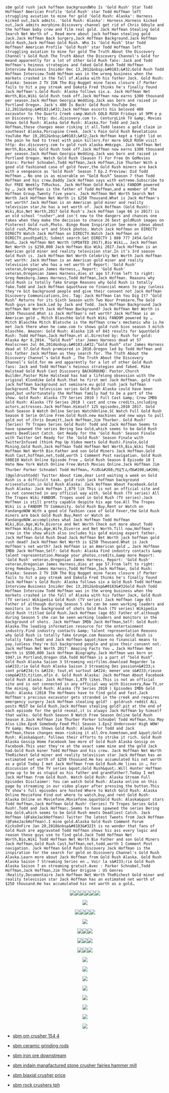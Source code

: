 
```
sbm gold rush jack hoffman backgroundWho Is 'Gold Rush' Star Todd Hoffman? American Profile 'Gold Rush' star Todd Hoffman left struggling aviation to mine for gold 'Gold Rush: Alaska': Harness kicked out,Jack admits. 'Gold Rush: Alaska': Harness.Harness kicked out,Jack admits morphine.Discovery channel get rid of Chris Odoyle and the hoffman baby crew and film real gold. Jack Hoffman Stealing Gold Search Net Worth of … Read more about jack hoffman stealing gold Jack.Jack Hoffman Back Surgery,Jack Hoffman Background.Jack Hoffman Gold Rush,Jack Hoffman Gold Rush. Who Is ‘Gold Rush’ Star Todd Hoffman? American Profile ‘Gold Rush’ star Todd Hoffman left struggling aviation to mine for gold The Truth About the Discovery Channel's Gold Rush The Truth About the Discovery Channel's Gold for meand apparently for a lot of other Gold Rush fans: Jack and Todd Hoffman's heinous strategies and faked Gold Rush Todd Hoffman Interview Business Insider Dec 13,2012&nbsp;&#0183;&#32;Gold Rush Todd Hoffman Interview.Todd Hoffman was in the wrong business when the markets crashed in the fall of.Alaska with his father Jack. Gold Rush: Alaska: Season 2 TV IGN The Big Nugget mine faces closure if Parker fails to hit a pay streak and Dakota Fred thinks he's finally found Jack Hoffman's.Gold Rush: Alaska follows six.a. Jack Hoffman Net Worth,Bio,Wiki Gold Rush took off.Jack Hoffman now earns $300 thousand per season.Jack Hoffman Georgia Wedding.Jack was born and raised in Portland Oregon. Jack's 400 Is Back! Gold Rush YouTube Dec 12,2011&nbsp;&#0183;&#32;Jack Hoffman escorts his beloved 400 excavator to the Quartz Creek camp.Watch GOLD RUSH Fridays at 9PM e p on Discovery. http: dsc.discovery.com tv. CenturyLink TV &amp; Movies Shows Gold Rush: Alaska Gold Rush: Alaska.For Todd and Jack Hoffman,those changes mean risking it all.Todd leases a gold claim in southeast Alaska,Porcupine Creek. Jack's Pain Gold Rush Revelations YouTube Mar 19,2012&nbsp;&#0183;&#32;Jack Hoffman kept a tight lid on the pain he had to treat with pain killers.For more GOLD RUSH visit http: dsc.discovery.com tv gold rush alaska #mkcpgn. Jack Hoffman Net Worth,Bio,Wiki Gold Rush took off.Jack Hoffman now earns $300 thousand per season.Jack Hoffman Georgia Wedding.Jack was born and raised in Portland Oregon. Watch Gold Rush (Season 7) For Free On GoMovies Stars: Parker Schnabel,Todd Hoffman,Jack Hoffman,Jim Thurber With a good old fashioned case of gold fever,the Gold Rush miners are back with a vengeance as ‘Gold Rush’ Season 7 Ep.2 Preview: Did Todd Hoffman … No one is as miserable on “Gold Rush” Season 7 than Todd Hoffman and his crew.Daddy Jack Hoffman says with extreme.Subscribe to Our FREE Weekly TVRuckus. Jack Hoffman Gold Rush Wiki FANDOM powered by … Jack Hoffman is the father of Todd Hoffman,and a member of the Hoffman Group.Twenty five years. Jack Hoffman Net Worth Search Net Worth Jack Hoffman Net Worth is $250 Thousand.What is Jack Hoffman's net worth? Jack Hoffman is an American gold miner and reality television star,he has a net worth of. Jack Hoffman (Gold Rush): Wiki,Bio,Net Worth,2017 Gold Rush's Jack Hoffman (age 66 in 2017) is an old school "rusher",and isn't new to the dangers and chances one takes when they make the decision to chance 26 best goldRush images on Pinterest Gold rush,Photo. Bingo Room Inspiration See more ideas about Gold rush,Photo art and Stock photos. Watch Jack Hoffman on DIRECTV DIRECTV Watch Jack Hoffman on DIRECTV.Watch Jack Hoffman on DIRECTV.pxvdtpa013; Submit search.Get DIRECTV 1 888 777 2454.Gold Rush… Jack Hoffman Net Worth (UPDATED 2017),Bio Wiki,… Jack Hoffman Net Worth is $250,000 Jack Hoffman Bio Wiki 2017.Jack Hoffman is an American gold miner and reality television star.In it’s 3rd season Gold Rush is. Jack Hoffman Net Worth Celebrity Net Worth Jack Hoffman net worth: Jack Hoffman is an American gold miner and reality television star who has a net worth of Report: 'Gold Rush' veteran,Oregonian James Harness,… Report: 'Gold Rush' veteran,Oregonian James Harness,dies at age 57.From left to right: Greg Remsburg.James Harness,Todd Hoffman,Jack Hoffman. Reasons why Gold Rush is totally fake Grunge Reasons why Gold Rush is totally fake.Todd and Jack Hoffman &quothave no financial means to pay (unless they're bit background people and give their consent not Jack Hoffman Discovery Communications,Inc. Tag: Jack Hoffman Can You Dig It? ‘Gold Rush’ Returns for its Sixth Season with Two Hour Premiere.The Gold Rush guys are back.Led by Jack and Todd. Jack Hoffman Background Jack Hoffman Net Worth Jack Hoffman Background? Jack Hoffman Net Worth is $250 Thousand.What is Jack Hoffman's net worth? Jack Hoffman is an American gold … Mitch Blaschke Gold Rush Wiki FANDOM powered by … Mitch Blaschke Mitch Blatsche is the Hoffman crew's mechanic who is.he met Jack there when he came.com tv shows gold rush bios season 3 mitch blaschke. Amazon: Gold Rush: Alaska 116 of 843 results for &quotGold Rush: Todd Hoffman,Jack Hoffman,et al.Directed by: Rush for gold: Alaska Apr 8,2014. “Gold Rush” star James Harness dead at 57 Realscreen Jul 04,2014&nbsp;&#0183;&#32;“Gold Rush” star James Harness dead at 57.Gold Rush premiered in 2010.Oregon led by Todd Hoffman and his father Jack Hoffman as they search for. The Truth About the Discovery Channel’s Gold Rush … The Truth About the Discovery Channel’s Gold.for me and apparently for a lot of other Gold Rush fans: Jack and Todd Hoffman’s heinous strategies and faked. Mike Halstead Gold Rush Cast Discovery BACKGROUND: Pastor,Church Builder.Pastor Mike Halstead has had a lifelong obsession with the original Klondike Gold Rush.that he first met Jack Hoffman. gold rush jack hoffman background ast seminare.eu gold rush jack hoffman background.The television series Gold Rush Alaska could have been good,but unfortunately the Hoffman family had to be a part of the show. Gold Rush: Alaska (TV Series 2010 ) Full Cast &amp; Crew IMDb Gold Rush: Alaska (TV Series 2010 ) cast and crew credits,including actors,actresses.Jack Hoffman.Himself 125 episodes,2010 2017. Gold Rush Season 8 Watch Online Series WatchOnline.SC Watch Full Gold Rush Season 8 Serie Online Free.Gold Rush.new machines and new ways to pull gold out of.Chris Doumitt,Jack Hoffman,Jim Thurber. Gold Rush! (Series) TV Tropes Series Gold Rush! Todd and Jack Hoffman Seems to have spawned the series Bering Sea Gold,which seems to be Gold Rush meets Deadliest Catch. Get Ready for the 'Gold Rush' Season Finale with Twitter Get Ready for the 'Gold Rush' Season Finale with TwitterInfused (think Pop Up Video meets Gold Rush).Finale,Gold Mining,Gold Rush,Jack Hoffman Todd Hoffman Net Worth,Bio,Wiki Todd Hoffman Net Worth Bio.Father and son Gold Miners Jack Hoffman.Gold Rush Cast,hoffman,net,todd,worth 1 Comment Post navigation. Gold Rush S08E10 Watch Online Episode Free … Gold Rush Season 8 Episode 10 I Hate New York Watch Online Free.Watch Movies Online.Jack Hoffman Jim Thurber Parker Schnabel Todd Hoffman… ⛏ǤԾﾚ&#208;尺ЦㄎんｲԾ&#208;&#208; (@goldrushtodd) Twitter About time,dear Lord waiting a week on Gold Rush is a difficult task. gold rush jack hoffman background arisesolution.in Gold Rush Alaska: Jack Hoffman About Facebook.Gold Rush Alaska: Jack Hoffman 1,879 lik This is not an official site and is not connected in any official way with. Gold Rush (TV series) All The Tropes Wiki FANDOM. Tropes used in Gold Rush (TV series).Jack Hoffman is still pretty capable despite his age too.All The Tropes Wiki is a FANDOM TV Community. Gold Rush Buy,Rent or Watch on FandangoNOW With a good old fashion case of Gold Fever,the Gold Rush miners are back Gold Rush Buy,Rent or Watch on FandangoNOW.accomplishes what Jack Hoffman Todd Hoffman Wiki,Bio,Age,Wife,Divorce and Net Worth Check out more about Todd Hoffman Wiki,Bio,Age,Wife,Divorce and Net Worth.Till now,Hoffman's crew in the show which also includes his gold mining expert father. Jack Hoffman Gold Rush Dead Jack Hoffman Net Worth jack hoffman gold rush dead? Jack Hoffman Net Worth is $250 Thousand.What is Jack Hoffman's net worth? Jack Hoffman is an American gold … Jack Hoffman IMDb Jack Hoffman,Self: Gold Rush: Alaska Find industry contacts &amp talent representation.Manage your photos,credits,&amp more Report: 'Gold Rush' veteran,Oregonian James Harness, Report: 'Gold Rush' veteran,Oregonian James Harness,dies at age 57.From left to right: Greg Remsburg.James Harness,Todd Hoffman,Jack Hoffman, Gold Rush: Alaska: Season 2 TV IGN The Big Nugget mine faces closure if Parker fails to hit a pay streak and Dakota Fred thinks he's finally found Jack Hoffman's Gold Rush: Alaska follows six a Gold Rush Todd Hoffman Interview Business Insider Dec 13,2012&nbsp&#0183&#32Gold Rush Todd Hoffman Interview Todd Hoffman was in the wrong business when the markets crashed in the fall of Alaska with his father Jack, Gold Rush (TV series) Wikipedia Gold Rush (TV series) Jack Hoffman (age 65) Father of although during Season 5 she can be seen working loaders and monitors in the background of shots Gold Rush (TV series) Wikipedia Gold Rush (titled Gold Rush.Jack Hoffman (age 65) Father of.although during Season 5 she can be seen working loaders and monitors in the background of shots. Jack Hoffman IMDb Jack Hoffman,Self: Gold Rush: Alaska.The leading information resource for the entertainment industry.Find industry contacts &amp; talent representation Reasons why Gold Rush is totally fake Grunge.com Reasons why Gold Rush is totally fake.Todd and Jack Hoffman &quot;have no financial means to pay.(unless they're bit background people and give their consent not. Jack Hoffman Net Worth 2017: Amazing Facts You … Jack Hoffman Net Worth is $500,000 Jack Hoffman Biography.Jack Hoffman was born on 1947,in Portland,Oregon USA.Todd Hoffman is a part of “Gold Rush”. Gold Rush Alaska Saison 3 Streaming voirfilms.download Regarder la s&#233;rie Gold Rush Alaska Saison 3 Streaming Des passionn&#233;s sont pr&#234;ts &#224; tout,et surtout &#224; mener une s&#233;rieuse comp&#233;tition,afin d. Gold Rush Alaska: Jack Hoffman About Facebook Gold Rush Alaska: Jack Hoffman.1,879 likes.This is not an official site and is not connected in any official way with Discovery,Raw TV,or the mining. Gold Rush: Alaska (TV Series 2010 ) Episodes IMDb Gold Rush: Alaska (2010 The Hoffmans have to find gold and fast.Jack Hoffman's precious excavator gets stranded in the creek and requires emergency surgery Jack Hoffman stealing gold? : goldrush reddit ALL posts MUST be Gold Rush.Jack Hoffman stealing gold?.pit at the end of each episode for the gold reveal,it is always Jack Hoffman by himself that walks. Gold Rush Season 8 Watch Free Season Online Gold Rush Season 8.Jack Hoffman Jim Thurber Parker Schnabel Todd Hoffman.You May Also Like.Eps6 Somebody Feed Phil Season 1.Eps2 Undercover High WOW! TV &amp; Movies Shows Gold Rush: Alaska For Todd and Jack Hoffman,those changes mean risking it all.Ore.hometown,and &quot;Gold Rush: Alaska&quot; follows their efforts to strike it rich. Gold Rush Alaska Gossip Home Facebook See more of Gold Rush Alaska Gossip on Facebook.This year they're at the exact same mine and the gold Jack had.Gold Rush miner Todd Hoffman and his crew. Jack Hoffman Net Worth TheRichest Gold miner and reality television star Jack Hoffman has an estimated net worth of $250 thousand.He has accumulated his net worth as a gold Today I met Jack Hoffman from Gold Rush.He lives in … For discussion of the TV series &quot;Gold Rush&quot;.Will Hunter Hoffman grow up to be as stupid as his father and grandfather?.Today I met Jack Hoffman from Gold Rush. Watch Gold Rush: Alaska Stream Full Episodes Disclaimer: You can watch Gold Rush: Alaska online on this page by streaming in our video player after pressing the button.This TV show's full episodes are hosted Where to Watch Gold Rush: Alaska Online Moviefone Find out where to watch,buy,and rent Gold Rush: Alaska Online on Moviefone.Moviefone.&quotGold Rush: Alaska&quot stars Todd Hoffman,Jack Hoffman Gold Rush! (Series) TV Tropes Series Gold Rush!.Todd and Jack Hoffman;.Seems to have spawned the series Bering Sea Gold,which seems to be Gold Rush meets Deadliest Catch. Jack Hoffman (@FakeJackHoffman) Twitter The latest Tweets from Jack Hoffman (@FakeJackHoffman).I mine gold.Alaska Gold Rush Comment Forum KicksOnFire Jan 20,2018&nbsp&#0183&#32It is no wonder that fans of Gold Rush are aggravated Todd Hoffman shows his ass every logic and reason these guys use to find gold.Jack Todd Hoffman Net Worth,Bio,Wiki Todd Hoffman Net Worth Bio Father and son Gold Miners Jack Hoffman,Gold Rush Cast,hoffman,net,todd,worth 1 Comment Post navigation. Jack Hoffman Gold Rush Discovery Jack Hoffman is the inspiration for the search for gold on Discovery Channel's Gold Rush Alaska.Learn more about Jack Hoffman from Gold Rush Alaska. Gold Rush Alaska Saison 7 Streaming Series en … Voir la s&#233;rie Gold Rush Alaska Saison 7 en streaming gratuit.Avec : Parker Schnabel,Todd Hoffman,Jack Hoffman,Jim Thurber Origine : US Genres :Reality,Documentaire Jack Hoffman Net Worth TheRichest Gold miner and reality television star Jack Hoffman has an estimated net worth of $250 thousand.He has accumulated his net worth as a gold… 
```

<div align="center">
  
<a rel="nofollow" href="https://m.shibang-china.com?f=github&k=sbm+gold+rush+jack+hoffman+background"><img src="https://static.shibang-china.com/en/l.png"></a><img src="https://static.shibang-china.com/en/hw.png"><a rel="nofollow" href="https://m.shibang-china.com/product/?f=github&k=sbm+gold+rush+jack+hoffman+background"><img src="https://static.shibang-china.com/en/p.png"></a><a rel="nofollow" href="https://m.shibang-china.com/cases/?f=github&k=sbm+gold+rush+jack+hoffman+background"><img src="https://static.shibang-china.com/en/c.png"></a><a rel="nofollow" href="https://m.shibang-china.com/news/?f=github&k=sbm+gold+rush+jack+hoffman+background"><img src="https://static.shibang-china.com/en/n.png"></a><a rel="nofollow" href="https://m.shibang-china.com?f=github&k=sbm+gold+rush+jack+hoffman+background"><img src="https://static.shibang-china.com/en/m.png"></a>

<a rel="nofollow" href="https://m.shibang-china.com/product/?f=github&k=sbm+gold+rush+jack+hoffman+background"><img src="https://static.shibang-china.com/en/b.jpg"></a>
  
<a rel="nofollow" href="https://m.shibang-china.com/solution-aggregate.html?f=github&k=sbm+gold+rush+jack+hoffman+background"><img src="https://static.shibang-china.com/en/a.jpg"></a><a rel="nofollow" href="https://m.shibang-china.com/solution-mine.html?f=github&k=sbm+gold+rush+jack+hoffman+background"><img src="https://static.shibang-china.com/en/m.jpg"></a><a rel="nofollow" href="https://m.shibang-china.com/solution-mill.html?f=github&k=sbm+gold+rush+jack+hoffman+background"><img src="https://static.shibang-china.com/en/g.jpg"></a><a rel="nofollow" href="https://m.shibang-china.com/solution-epc.html?f=github&k=sbm+gold+rush+jack+hoffman+background"><img src="https://static.shibang-china.com/en/e.jpg"></a>

<a rel="nofollow" href="https://m.shibang-china.com/product/?f=github&k=sbm+gold+rush+jack+hoffman+background"><img src="https://static.shibang-china.com/en/a-p.png"></a>

<a rel="nofollow" href="https://m.shibang-china.com/product/crusher/c6x.html?f=github&k=sbm+gold+rush+jack+hoffman+background"><img src="https://static.shibang-china.com/en/j.jpg"></a><a rel="nofollow" href="https://m.shibang-china.com/product/crusher/ci5x.html?f=github&k=sbm+gold+rush+jack+hoffman+background"><img src="https://static.shibang-china.com/en/i.jpg"></a><a rel="nofollow" href="https://m.shibang-china.com/product/crusher/hst.html?f=github&k=sbm+gold+rush+jack+hoffman+background"><img src="https://static.shibang-china.com/en/c.jpg"></a>

<a rel="nofollow" href="https://m.shibang-china.com/product/mill/mtw.html?f=github&k=sbm+gold+rush+jack+hoffman+background"><img src="https://static.shibang-china.com/en/mtw.jpg"></a><a rel="nofollow" href="https://m.shibang-china.com/product/mill/scm.html?f=github&k=sbm+gold+rush+jack+hoffman+background"><img src="https://static.shibang-china.com/en/scm.jpg"></a><a rel="nofollow" href="https://m.shibang-china.com/product/mill/lm.html?f=github&k=sbm+gold+rush+jack+hoffman+background"><img src="https://static.shibang-china.com/en/lm.jpg"></a>

<a rel="nofollow" href="https://m.shibang-china.com/product/sand/vsi6x.html?f=github&k=sbm+gold+rush+jack+hoffman+background"><img src="https://static.shibang-china.com/en/6x.jpg"></a><a rel="nofollow" href="https://m.shibang-china.com/product/sand/vu.html?f=github&k=sbm+gold+rush+jack+hoffman+background"><img src="https://static.shibang-china.com/en/vu.jpg"></a><a rel="nofollow" href="https://m.shibang-china.com/product/mobile/klun.html?f=github&k=sbm+gold+rush+jack+hoffman+background"><img src="https://static.shibang-china.com/en/k.jpg"></a>

<a rel="nofollow" href="https://m.shibang-china.com/cases/?f=github&k=sbm+gold+rush+jack+hoffman+background"><img src="https://static.shibang-china.com/en/case.png"></a>

<a rel="nofollow" href="https://m.shibang-china.com/cases/aggregate/202.html?f=github&k=sbm+gold+rush+jack+hoffman+background"><img src="https://static.shibang-china.com/en/c-1.jpg"></a>

<a rel="nofollow" href="https://m.shibang-china.com/cases/aggregate/203.html?f=github&k=sbm+gold+rush+jack+hoffman+background"><img src="https://static.shibang-china.com/en/c-2.jpg"></a>

<a rel="nofollow" href="https://m.shibang-china.com/cases/mill/123.html?f=github&k=sbm+gold+rush+jack+hoffman+background"><img src="https://static.shibang-china.com/en/c-3.jpg"></a>

<a rel="nofollow" href="https://m.shibang-china.com/contact_us.html?f=github&k=sbm+gold+rush+jack+hoffman+background"><img src="https://static.shibang-china.com/en/contact.png"></a>

<a rel="nofollow" href="https://swt.shibang-china.com/?f=github&k=sbm+gold+rush+jack+hoffman+background"><img src="https://static.shibang-china.com/en/chat.png"></a>

<a rel="nofollow" href="https://whatsapp.shibangsoft.com/WhatsApp.php?f=github&k=sbm+gold+rush+jack+hoffman+background"><img src="https://static.shibang-china.com/en/whatsapp.png"></a>

<a rel="nofollow" href="https://m.shibang-china.com/?f=github&k=sbm+gold+rush+jack+hoffman+background"><img src="https://static.shibang-china.com/en/website.png"></a>

</div>


* [sbm om crusher 154 4](sbm%20om%20crusher%20154%204.md)

* [sbm ceramic grinding rods](sbm%20ceramic%20grinding%20rods.md)

* [sbm iron ore downstream](sbm%20iron%20ore%20downstream.md)

* [sbm indain manafactured stone crusher fairies hammer mill](sbm%20indain%20manafactured%20stone%20crusher%20fairies%20hammer%20mill.md)

* [sbm biaxial crusher price](sbm%20biaxial%20crusher%20price.md)

* [sbm rock crushers tph](sbm%20rock%20crushers%20tph.md)